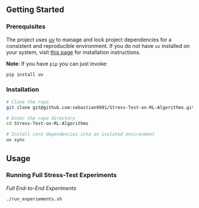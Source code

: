 ## Getting Started

### Prerequisites

The project uses [uv](https://docs.astral.sh/uv/) to manage and lock project dependencies for a consistent and reproducible environment. If you do not have `uv` installed on your system, visit [this page](https://docs.astral.sh/uv/getting-started/installation/) for installation instructions.

**Note**: If you have `pip` you can just invoke:

```sh
pip install uv
```

### Installation

```sh
# Clone the repo
git clone git@github.com:sebastian9991/Stress-Test-on-RL-Algorithms.git

# Enter the repo directory
cd Stress-Test-on-RL-Algorithms

# Install core dependencies into an isolated environment
uv sync
```

## Usage

### Running Full Stress-Test Experiments

_Full End-to-End Experiments_

```sh
./run_experiements.sh
```

